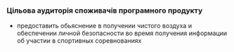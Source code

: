 ### Цільова аудиторія споживачів програмного продукту

* предоставить обьяснение в получении чистого воздуха и обеспечении личной безопасности во время получения информации об участии в спортивных соревнованиях